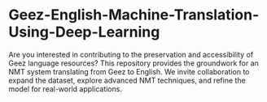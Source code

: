 # Geez-English-Machine-Translation-Using-Deep-Learning
Are you interested in contributing to the preservation and accessibility of Geez language resources? This repository provides the groundwork for an NMT system translating from Geez to English. We invite collaboration to expand the dataset, explore advanced NMT techniques, and refine the model for real-world applications.
